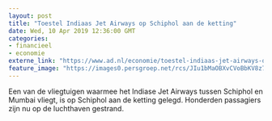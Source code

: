 ```yaml
---
layout: post
title: "Toestel Indiaas Jet Airways op Schiphol aan de ketting"
date: Wed, 10 Apr 2019 12:36:00 GMT
categories: 
- financieel 
- economie 
externe_link: "https://www.ad.nl/economie/toestel-indiaas-jet-airways-op-schiphol-aan-de-ketting~aa60f460/"
feature_image: "https://images0.persgroep.net/rcs/JIu1bMaOBXvCVoBbKV8z7WOilak/diocontent/145237419/_fitwidth/400/?appId=21791a8992982cd8da851550a453bd7f&quality=0.7"
---
```


Een van de vliegtuigen waarmee het Indiase Jet Airways tussen Schiphol en Mumbai vliegt, is op Schiphol aan de ketting gelegd. Honderden passagiers zijn nu op de luchthaven gestrand.
